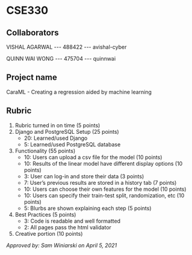 # CSE330

## Collaborators
VISHAL AGARWAL --- 488422 --- avishal-cyber

QUINN WAI WONG --- 475704 --- quinnwai

## Project name
CaraML - Creating a regression aided by machine learning

## Rubric
1. Rubric turned in on time (5 points)
2. Django and PostgreSQL Setup (25 points)
   * 20: Learned/used Django
   * 5: Learned/used PostgreSQL database
3. Functionality (55 points)
   * 10: Users can upload a csv file for the model (10 points)
   * 10: Results of the linear model have different display options (10 points)
   * 3: User can log-in and store their data (3 points)
   * 7: User’s previous results are stored in a history tab (7 points)
   * 10: Users can choose their own features for the model (10 points)
   * 10: Users can specify their train-test split, randomization, etc (10 points)
   * 5: Blurbs are shown explaining each step (5 points)
4. Best Practices (5 points)
   * 3: Code is readable and well formatted
   * 2: All pages pass the html validator
5. Creative portion (10 points)

*Approved by: Sam Winiarski on April 5, 2021*
